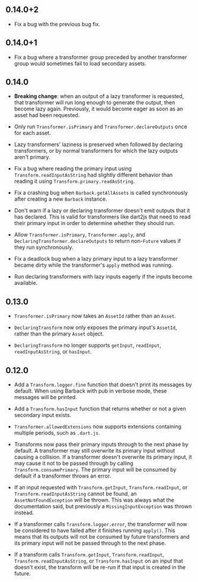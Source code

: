## 0.14.0+2

* Fix a bug with the previous bug fix.

## 0.14.0+1

* Fix a bug where a transformer group preceded by another transformer group
  would sometimes fail to load secondary assets.

## 0.14.0

* **Breaking change**: when an output of a lazy transformer is requested, that
  transformer will run long enough to generate the output, then become lazy
  again. Previously, it would become eager as soon as an asset had been
  requested.

* Only run `Transformer.isPrimary` and `Transformer.declareOutputs` once for
  each asset.

* Lazy transformers' laziness is preserved when followed by
  declaring transformers, or by normal transformers for which the lazy outputs
  aren't primary.

* Fix a bug where reading the primary input using `Transform.readInputAsString`
  had slightly different behavior than reading it using
  `Transform.primary.readAsString`.

* Fix a crashing bug when `Barback.getAllAssets` is called synchronously after
  creating a new `Barback` instance.

* Don't warn if a lazy or declaring transformer doesn't emit outputs that it has
  declared. This is valid for transformers like dart2js that need to read their
  primary input in order to determine whether they should run.

* Allow `Transformer.isPrimary`, `Transformer.apply`, and
  `DeclaringTransformer.declareOutputs` to return non-`Future` values if they
  run synchronously.

* Fix a deadlock bug when a lazy primary input to a lazy transformer became
  dirty while the transformer's `apply` method was running.

* Run declaring transformers with lazy inputs eagerly if the inputs become
  available.

## 0.13.0

* `Transformer.isPrimary` now takes an `AssetId` rather than an `Asset`.

* `DeclaringTransform` now only exposes the primary input's `AssetId`, rather
  than the primary `Asset` object.

* `DeclaringTransform` no longer supports `getInput`, `readInput`,
  `readInputAsString`, or `hasInput`.

## 0.12.0

* Add a `Transform.logger.fine` function that doesn't print its messages by
  default. When using Barback with pub in verbose mode, these messages will be
  printed.

* Add a `Transform.hasInput` function that returns whether or not a given
  secondary input exists.

* `Transformer.allowedExtensions` now supports extensions containing multiple
  periods, such as `.dart.js`.

* Transforms now pass their primary inputs through to the next phase by default.
  A transformer may still overwrite its primary input without causing a
  collision. If a transformer doesn't overwrite its primary input, it may cause
  it not to be passed through by calling `Transform.consumePrimary`. The primary
  input will be consumed by default if a transformer throws an error.

* If an input requested with `Transform.getInput`, `Transform.readInput`, or
  `Transform.readInputAsString` cannot be found, an `AssetNotFoundException`
  will be thrown. This was always what the documentation said, but previously a
  `MissingInputException` was thrown instead.

* If a transformer calls `Transform.logger.error`, the transformer will now be
  considered to have failed after it finishes running `apply()`. This means that
  its outputs will not be consumed by future transformers and its primary input
  will not be passed through to the next phase.

* If a transform calls `Transform.getInput`, `Transform.readInput`,
  `Transform.readInputAsString`, or `Transform.hasInput` on an input that
  doesn't exist, the transform will be re-run if that input is created in the
  future.
